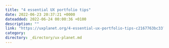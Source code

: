 ```yaml
---
title: "4 essential UX portfolio tips"
date: 2022-06-23 20:37:21 +0000
dateadded: 2022-06-24 00:00:36 +0100
description: ""
link: "https://uxplanet.org/4-essential-ux-portfolio-tips-c2167763bc33?source=rss----819cc2aaeee0---4"
category:
directory: _directory/ux-planet.md
---
```

